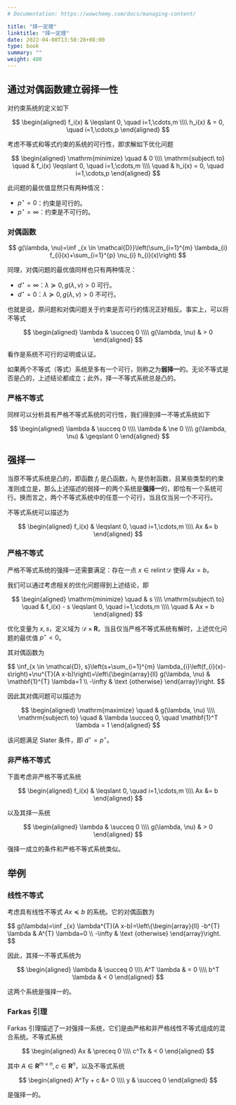 ```yaml
---
# Documentation: https://wowchemy.com/docs/managing-content/

title: "择一定理"
linktitle: "择一定理"
date: 2022-04-08T13:50:28+08:00
type: book
summary: ""
weight: 480
---
```


<!--more-->

## 通过对偶函数建立弱择一性

对约束系统的定义如下

$$
\begin{aligned}
    f_i(x) & \leqslant 0, \quad i=1,\cdots,m \\\\
    h_i(x) & = 0, \quad i=1,\cdots,p
\end{aligned}
$$

考虑不等式和等式约束的系统的可行性，即求解如下优化问题

$$
\begin{aligned}
    \mathrm{minimize} \quad & 0 \\\\
    \mathrm{subject\ to} \quad & f_i(x) \leqslant 0, \quad i=1,\cdots,m \\\\
    \quad & h_i(x) = 0, \quad i=1,\cdots,p
\end{aligned}
$$

此问题的最优值显然只有两种情况：

- $p^{\star} = 0$：约束是可行的。
- $p^{\star} = \infty$：约束是不可行的。

### 对偶函数

$$
g(\lambda, \nu)=\inf _{x \in \mathcal{D}}\left(\sum_{i=1}^{m} \lambda_{i} f_{i}(x)+\sum_{i=1}^{p} \nu_{i} h_{i}(x)\right)
$$

同理，对偶问题的最优值同样也只有两种情况：

- $d^{\star} = \infty$：$\lambda \succeq 0, g(\lambda, \nu) > 0$ 可行。
- $d^{\star} = 0$：$\lambda \succeq 0, g(\lambda, \nu) > 0$ 不可行。

也就是说，原问题和对偶问题关于约束是否可行的情况正好相反。事实上，可以将不等式

$$
\begin{aligned}
    \lambda & \succeq 0 \\\\
    g(\lambda, \nu) & > 0
\end{aligned}
$$

看作是系统不可行的证明或认证。

如果两个不等式（等式）系统至多有一个可行，则称之为**弱择一**的。无论不等式是否是凸的，上述结论都成立；此外，择一不等式系统总是凸的。

### 严格不等式

同样可以分析具有严格不等式系统的可行性，我们得到择一不等式系统如下

$$
\begin{aligned}
    \lambda & \succeq 0 \\\\
    \lambda & \ne 0 \\\\
    g(\lambda, \nu) & \geqslant 0
\end{aligned}
$$

## 强择一

当原不等式系统是凸的，即函数 $f_i$ 是凸函数，$h_i$ 是仿射函数，且某些类型的约束准则成立是，那么上述描述的弱择一的两个系统是**强择一**的，即恰有一个系统可行。换而言之，两个不等式系统中的任意一个可行，当且仅当另一个不可行。

不等式系统可以描述为

$$
\begin{aligned}
    f_i(x) & \leqslant 0, \quad i=1,\cdots,m \\\\
    Ax &= b
\end{aligned}
$$

### 严格不等式

严格不等式系统的强择一还需要满足：存在一点 $x \in \operatorname{relint} \mathcal{D}$ 使得 $Ax=b$。

我们可以通过考虑相关的优化问题得到上述结论，即

$$
\begin{aligned}
    \mathrm{minimize} \quad & s \\\\
    \mathrm{subject\ to} \quad & f_i(x) - s \leqslant 0, \quad i=1,\cdots,m \\\\
    \quad & Ax = b
\end{aligned}
$$

优化变量为 $x, s$，定义域为 $\mathcal{D} \times \mathbf{R}$。当且仅当严格不等式系统有解时，上述优化问题的最优值 $p^{\star} < 0$。

其对偶函数为

$$
\inf_{x \in \mathcal{D}, s}\left(s+\sum_{i=1}^{m} \lambda_{i}\left(f_{i}(x)-s\right)+\nu^{T}(A x-b)\right)=\left\\{\begin{array}{ll}
g(\lambda, \nu) & \mathbf{1}^{T} \lambda=1 \\\\
-\infty & \text {otherwise}
\end{array}\right.
$$

因此其对偶问题可以描述为

$$
\begin{aligned}
    \mathrm{maximize} \quad & g(\lambda, \nu) \\\\
    \mathrm{subject\ to} \quad & \lambda \succeq 0, \quad \mathbf{1}^T \lambda = 1
\end{aligned}
$$

该问题满足 Slater 条件，即 $d^{\star} = p^{\star}$。

### 非严格不等式

下面考虑非严格不等式系统

$$
\begin{aligned}
    f_i(x) & \leqslant 0, \quad i=1,\cdots,m \\\\ 
    Ax &= b
\end{aligned}
$$

以及其择一系统

$$
\begin{aligned}
    \lambda & \succeq 0 \\\\
    g(\lambda, \nu) & > 0
\end{aligned}
$$

强择一成立的条件和严格不等式系统类似。

## 举例

### 线性不等式

考虑具有线性不等式 $Ax \preceq b$ 的系统。它的对偶函数为

$$
g(\lambda)=\inf _{x} \lambda^{T}(A x-b)=\left\\{\begin{array}{ll}
-b^{T} \lambda & A^{T} \lambda=0 \\\\
-\infty & \text {otherwise}
\end{array}\right.
$$

因此，其择一不等式系统为

$$
\begin{aligned}
    \lambda & \succeq 0 \\\\
    A^T \lambda & = 0 \\\\
    b^T \lambda & < 0
\end{aligned}
$$

这两个系统是强择一的。

### Farkas 引理

Farkas 引理描述了一对强择一系统，它们是由严格和非严格线性不等式组成的混合系统。不等式系统

$$
\begin{aligned}
    Ax & \preceq 0 \\\\
    c^Tx & < 0
\end{aligned}
$$

其中 $A \in \mathbf{R}^{m \times n}, c \in \mathbf{R}^n$，以及不等式系统

$$
\begin{aligned}
    A^Ty + c &= 0 \\\\
    y & \succeq 0
\end{aligned}
$$

是强择一的。